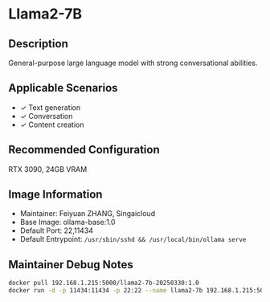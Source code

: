 # Llama2-7B

## Description
General-purpose large language model with strong conversational abilities.

## Applicable Scenarios
- ✓ Text generation
- ✓ Conversation
- ✓ Content creation

## Recommended Configuration
RTX 3090, 24GB VRAM

## Image Information
- Maintainer: Feiyuan ZHANG, Singaicloud
- Base Image: ollama-base:1.0
- Default Port: 22,11434
- Default Entrypoint: `/usr/sbin/sshd && /usr/local/bin/ollama serve` 

## Maintainer Debug Notes
```bash
docker pull 192.168.1.215:5000/llama2-7b-20250330:1.0
docker run -d -p 11434:11434 -p 22:22 --name llama2-7b 192.168.1.215:5000/llama2-7b-20250330:1.0
```
